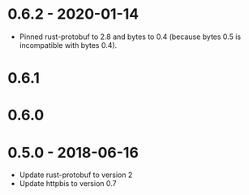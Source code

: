 # 0.6.2 - 2020-01-14

* Pinned rust-protobuf to 2.8 and bytes to 0.4 (because bytes 0.5 is incompatible with bytes 0.4).

# 0.6.1

# 0.6.0

# 0.5.0 - 2018-06-16

* Update rust-protobuf to version 2
* Update httpbis to version 0.7
